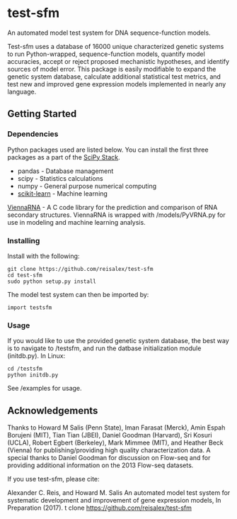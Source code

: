 # test-sfm
An automated model test system for DNA sequence-function models.

Test-sfm uses a database of 16000 unique characterized genetic systems to run Python-wrapped, sequence-function models, quantify model accuracies, accept or reject proposed mechanistic hypotheses, and identify sources of model error. This package is easily modifiable to expand the genetic system database, calculate additional statistical test metrics, and test new and improved gene expression models implemented in nearly any language.

## Getting Started

### Dependencies
Python packages used are listed below. You can install the first three packages as a part of the [SciPy Stack](https://www.scipy.org/install.html).
* pandas - Database management
* scipy - Statistics calculations 
* numpy - General purpose numerical computing
* [scikit-learn](http://scikit-learn.org/stable/install.html) - Machine learning

[ViennaRNA](https://www.tbi.univie.ac.at/RNA/) - A C code library for the prediction and comparison of RNA secondary structures. ViennaRNA is wrapped with /models/PyVRNA.py for use in modeling and machine learning analysis.

### Installing
Install with the following:
```
git clone https://github.com/reisalex/test-sfm
cd test-sfm
sudo python setup.py install
```
The model test system can then be imported by:
```
import testsfm
```

### Usage
If you would like to use the provided genetic system database, the best way is to navigate to /testsfm, and run the datbase initialization module (initdb.py). In Linux:
```
cd /testsfm
python initdb.py
```

See /examples for usage. 


## Acknowledgements
Thanks to Howard M Salis (Penn State), Iman Farasat (Merck), Amin Espah Borujeni (MIT), Tian Tian (JBEI), Daniel Goodman (Harvard), Sri Kosuri (UCLA), Robert Egbert (Berkeley), Mark Mimmee (MIT), and Heather Beck (Vienna) for publishing/providing high quality characterization data. A special thanks to Daniel Goodman for discussion on Flow-seq and for providing additional information on the 2013 Flow-seq datasets.

If you use test-sfm, please cite:

Alexander C. Reis, and Howard M. Salis
An automated model test system for systematic development and
improvement of gene expression models, In Preparation (2017).
t clone https://github.com/reisalex/test-sfm

